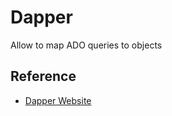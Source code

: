 # Dapper

Allow to map ADO queries to objects

## Reference 

- [Dapper Website](https://github.com/DapperLib/Dapper)
